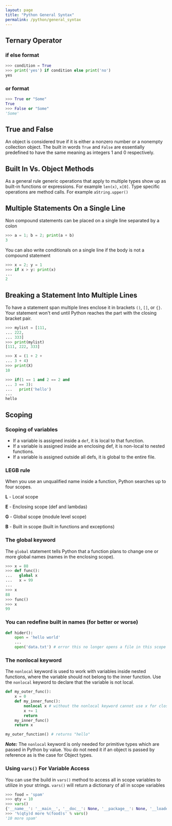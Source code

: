 ```yaml
---
layout: page
title: "Python General Syntax"
permalink: /python/general_syntax
---
```


## Ternary Operator

### if else format

```python
>>> condition = True
>>> print('yes') if condition else print('no')
yes
```

### or format
```python
>>> True or "Some"
True
>>> False or "Some"
'Some'
```

## True and False

An object is considered true if it is either a nonzero number or a nonempty collection object.  The built in words `True` and `False` are essentially predefined to have the same meaning as integers 1 and 0 respectively.

## Built In Vs. Object Methods

As a general rule generic operations that apply to multiple types show up as built-in functions or expressions.  For example `len(x)`, `x[0]`.  Type specific operations are method calls.  For example `aString.upper()`

## Multiple Statements On a Single Line

Non compound statements can be placed on a single line separated by a colon

```python
>>> a = 1; b = 2; print(a + b)
3
```

You can also write conditionals on a single line if the body is not a compound statement

```python
>>> x = 2; y = 1
>>> if x > y: print(x)
... 
2
```

## Breaking a Statement Into Multiple Lines

To have a statement span multiple lines enclose it in brackets `()`, `[]`, or `{}`.  Your statement won't end until Python reaches the part with the closing bracket pair.

```python
>>> mylist = [111,
... 222,
... 333]
>>> print(mylist)
[111, 222, 333]

>>> X = (1 + 2 +
... 3 + 4)
>>> print(X)
10

>>> if(1 == 1 and 2 == 2 and
... 3 == 3):
...   print('hello')
... 
hello
```

## Scoping

### Scoping of variables

* If a variable is assigned inside a `def`, it is local to that function.
* If a variable is assigned inside an enclosing def, it is non-local to nested functions.
* If a variable is assigned outside all defs, it is global to the entire file.

### LEGB rule

When you use an unqualified name inside a function, Python searches up to four scopes.

**L** - Local scope

**E** - Enclosing scope (def and lambdas)

**G** - Global scope (module level scope)

**B** - Built in scope (built in functions and exceptions)

### The global keyword

The `global` statement tells Python that a function plans to change one or more global names (names in the enclosing scope).

```python
>>> x = 88
>>> def func():
...   global x
...   x = 99
...
>>> x
88
>>> func()
>>> x
99
```

### You can redefine built in names (for better or worse)

```python
def hider():
    open = 'hello world'
    ...
    open('data.txt') # error this no longer opens a file in this scope
```

### The nonlocal keyword

The `nonlocal` keyword is used to work with variables inside nested functions, where the variable should not belong to the inner function.  Use the `nonlocal` keyword to declare that the variable is not local.

```python
def my_outer_func():
    x = 0
    def my_inner_func():
        nonlocal x # without the nonlocal keyword cannot use x for closure scope.
        x += 1
        return
    my_inner_func()
    return x

my_outer_function() # returns "hello"
```

[comment]: <> (TODO: The below is based on my best understanding  I need to validate in documentation and add pass by reference pass by value phenomenon here.)

***Note:*** The `nonlocal` keyword is only needed for primitive types which are passed in Python by value.  You do not need it if an object is passed by reference as is the case for Object types.

### Using `vars()` For Variable Access

You can use the build in `vars()` method to access all in scope variables to utilize in your strings.  `vars()` will return a dictionary of all in scope variables

```python
>>> food = 'spam'
>>> qty = 10
>>> vars()
{'__name__': '__main__', '__doc__': None, '__package__': None, '__loader__': <class '_frozen_importlib.BuiltinImporter'>, '__spec__': None, '__annotations__': {}, '__builtins__': <module 'builtins' (built-in)>, 'food': 'spam', 'qty': 10}
>>> '%(qty)d more %(food)s' % vars()
'10 more spam'
```